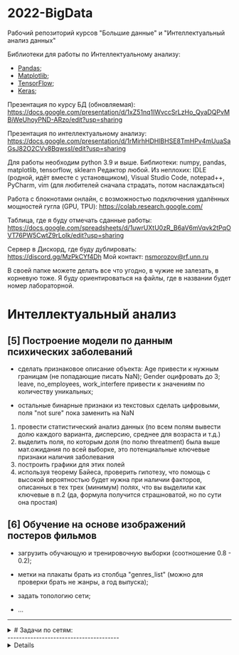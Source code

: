 # 2022-BigData
Рабочий репозиторий курсов "Большие данные" и "Интеллектуальный анализ данных"

Библиотеки для работы по Интеллектуальному анализу:

- [Pandas](https://pandas.pydata.org);
- [Matplotlib](https://matplotlib.org);
- [TensorFlow](https://www.tensorflow.org);
- [Keras](https://keras.io);

Презентация по курсу БД (обновляемая): https://docs.google.com/presentation/d/1xZ51nq1IWvccSrLzHo_QyaDQPvMBiWeUhoyPND-ARzo/edit?usp=sharing

Презентация по интеллектуальному анализу: https://docs.google.com/presentation/d/1rMirhHDHlBHSE8TmHPv4mUuaSaGsJ82O2CVv8BqwssI/edit?usp=sharing

Для работы необходим python 3.9 и выше.
Библиотеки: numpy, pandas, matplotlib, tensorflow, sklearn
Редактор любой. Из неплохих: IDLE (родной, идёт вместе с установщиком), Visual Studio Code, notepad++, PyCharm, vim (для любителей сначала страдать, потом наслаждаться)

Работа с блокнотами онлайн, с возможностью подключения удалённых мощностей гугла (GPU, TPU): https://colab.research.google.com/

Таблица, где я буду отмечать сданные работы: https://docs.google.com/spreadsheets/d/1uwrUXtU0zR_B6aV6mVqvk2tPqOVT76PW5CwtZ9rLoIk/edit?usp=sharing

Сервер в Дискорд, где буду дублировать: https://discord.gg/MzPkCYf4Dh
Мой контакт: nsmorozov@rf.unn.ru

В своей папке можете делать все что угодно, в чужие не залезать, в корневую тоже. Я буду ориентироваться на файлы, где в названии будет номер лабораторной.

# Интеллектуальный анализ
## [5] Построение модели по данным психических заболеваний

- сделать признаковое описание объекта: Age привести к нужным границам (не попадающие писать NaN); Gender оцифровать до 3; leave, no_employees, work_interfere привести к значениям по количеству уникальных;

- остальные бинарные признаки из текстовых сделать цифровыми, поля "not sure" пока заменить на NaN

1. провести статистический анализ данных (по всем полям вывести долю каждого варианта, дисперсию, среднее для возраста и т.д.)
2. выделить поля, по которым доля (по полю threatment) была выше мат.ожидания по всей выборке, это потенциальные ключевые признаки наличия заболевания
3. построить графики для этих полей
4. используя теорему Байеса, проверить гипотезу, что помощь с высокой вероятностью будет нужна при наличии факторов, описанных в тех трех (минимум) полях, что вы выделили как ключевые в п.2 (да, формула получится страшноватой, но по сути она простая)

## [6] Обучение на основе изображений постеров фильмов

- загрузить обучающую и тренировочную выборки (соотношение 0.8 - 0.2);

- метки на плакаты брать из столбца "genres_list" (можно для проверки брать не жанры, а год выпуска);

- задать топологию сети;

- ...

-------------------------------------
<details>
  <summary># Задачи по сетям:</summary>

Выкладывать в свою же папку, но в отдельной подпапке

# [2] С использованием модуля socket создать чат:

- сервер на локальной машине, который ожидает запроса на соединение, создает отдельный поток, в котором все полученное по этому соединению пересылает по всему списку активных клиентов. Первое сообщение от клиента сохраняется как его псевдоним.

- клиент, который по указанному IP стучится к серверу, после чего может вводимую в отдельном потоке строку отправить. А все полученные строки во втором потоке (ожидающего данных от сервера) просто печатает.

Для референса: https://www.binarytides.com/code-chat-application-server-client-sockets-python/ ,
https://habr.com/ru/post/151623/

Рекомендую не копировать код, а писать самостоятельно.

# [3] Для игры из папки __ написать сетевой код:

- для игры вдвоем (один - "сервер", второй - "клиент"),

- каждый отправляет сопернику результат своего выбора,

- результат подсчитывается только после и получения выбора оппонента и после собственного,

- добавить справа небольшое окно чата,

- игровые сообщения и сообщения чата не должны мешать друг другу.
</details>
---------------------------------------
<details>
# [1] Симуляция HDFS

Дописать имплементации методов:

- разбиение пространства хостов на блоки;

- проверка количества репликаций и дозаписывание недостающих копий;

- обработку запроса "complete" от клиенгта;

- список блоков на каждой DataNode;

- методы DataNode для записи блоков: обновления статуса в списке, ответ на запрос "какие блоки хранишь" от NameNode (его тоже написать).

# [2] Простые случаи Map-Reduce

Для нескольких файлов с оценками какао посчитать количество суммарных упоминаний каждой из стран.

# [3] Сбор данных с сайта

Для https://royallib.com/ собрать информацию (название и год издания) о книгах жанра и сохранить в csv, в каждой строке Название, год:

1. Любовные романы

2. Религия и духовность

3. Справочная литература

4. Детское

5. Наука, Образование

Свой вариант определяется как:

len('Фамилия Имя Отчество') * (номер дня рождения, считая 27 ноября 1997 днем номер 0) % 5 + 1

# [4] Анализ текстовых данных

Для данных, полученных из предыдущего задания:

1. посчитать частоту слов с помощью map-reduce цепочек 

2. визуализировать результат диаграммой

3. обосновать и выделить значимые статистические параметры
</details>
